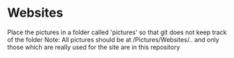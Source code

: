 # Websites
Place the pictures in a folder called 'pictures' so that git does 
not keep track of the folder
Note: All pictures should be at /Pictures/Websites/.. and only those
which are really used for the site are in this repository
